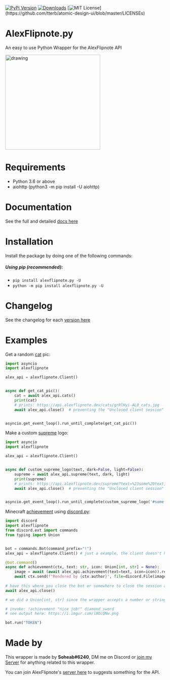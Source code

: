 [![PyPi Version](https://img.shields.io/pypi/v/alexflipnote.py.svg)](https://pypi.python.org/pypi/alexflipnote.py/)
[![Downloads](https://pepy.tech/badge/alexflipnote-py)](https://pepy.tech/project/alexflipnote-py)
[![MIT License](https://img.shields.io/apm/l/atomic-design-ui.svg?)](https://github.com/tterb/atomic-design-ui/blob/master/LICENSEs)


# AlexFlipnote.py
An easy to use Python Wrapper for the AlexFlipnote API

<img src="https://alexflipnote.dev/branding/assets/avatar.png" alt="drawing" width="300"/>

# Requirements
- Python 3.6 or above
- aiohttp (python3 -m pip install -U aiohttp)

# Documentation
See the full and detailed [docs here](https://github.com/Soheab/alexflipnote.py/blob/master/docs.md)

# Installation
Install the package by doing one of the following commands:

##### Using pip (recommended):
- `pip install alexflipnote.py -U`
- `python -m pip install alexflipnote.py -U`

# Changelog
See the changelog for each [version here](changelog.md)

# Examples

Get a random [cat](docs.md#await-alex_apicats) pic:
```python
import asyncio
import alexflipnote

alex_api = alexflipnote.Client()


async def get_cat_pic():
    cat = await alex_api.cats()
    print(cat)
    # prints: https://api.alexflipnote.dev/cats/grRlHyi-AL8_cats.jpg
    await alex_api.close()  # preventing the "Unclosed client session" warning.


asyncio.get_event_loop().run_until_complete(get_cat_pic())
``` 

Make a custom [supreme](docs.md#await-alex_apisupremetext-dark-light) logo:
```python
import asyncio
import alexflipnote

alex_api = alexflipnote.Client()


async def custom_supreme_logo(text, dark=False, light=False):
    supreme = await alex_api.supreme(text, dark, light)
    print(supreme)
    # prints: https://api.alexflipnote.dev/supreme?text=%23some%20text,%20yes&dark=true
    await alex_api.close()  # preventing the "Unclosed client session" warning.


asyncio.get_event_loop().run_until_complete(custom_supreme_logo('#some text, yes', dark=True))
``` 

Minecraft [achievement](docs.md#await-alex_apiachievementtext-icon) using [discord.py](https://github.com/Rapptz/discord.py):
```python
import discord
import alexflipnote
from discord.ext import commands
from typing import Union


bot = commands.Bot(command_prefix="!")
alex_api = alexflipnote.Client() # just a example, the client doesn't have to be under bot.

@bot.command()
async def achievement(ctx, text: str, icon: Union[int, str] = None): 
    image = await (await alex_api.achievement(text=text, icon=icon)).read() # BytesIO
    await ctx.send(f"Rendered by {ctx.author}", file=discord.File(image, filename="achievement.png"))
    
# have this where you close the bot or somewhere to close the session and prevent the "Unclosed client session" warning.
await alex_api.close()

# we did a Union[int, str] since the wrapper accepts a number or string for the icon, see the icon section in docs to see what it accepts.

# invoke: !achievement "nice job!" diamond_sword
# see output here: https://i.imgur.com/l9OcQNw.png

bot.run("TOKEN")
```


# Made by

This wrapper is made by **Soheab#6240**, DM me on Discord or [join my Server](https://discord.gg/yCzcfju) for anything 
related to this wrapper.
 
You can join AlexFlipnote's [server here](https://discord.gg/DpxkY3x) to suggests something for the API.
